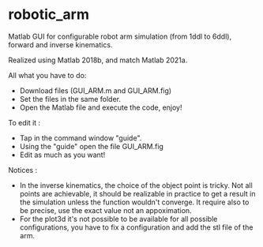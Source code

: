 # robotic_arm
Matlab GUI for configurable robot arm simulation (from 1ddl to 6ddl), forward and inverse kinematics.

Realized using Matlab 2018b, and match Matlab 2021a.

All what you have to do:
- Download files (GUI_ARM.m and GUI_ARM.fig)
- Set the files in the same folder.
- Open the Matlab file and execute the code, enjoy!

To edit it :
- Tap in the command window "guide".
- Using the "guide" open the file GUI_ARM.fig
- Edit as much as you want!

Notices : 
- In the inverse kinematics, the choice of the object point is tricky. Not all points are achievable, it should be realizable in practice to get a result in the simulation unless the function wouldn't converge. It require also to be precise, use the exact value not an appoximation.
- For the plot3d it's not possible to be available for all possible configurations, you have to fix a configuration and add the stl file of the arm.
